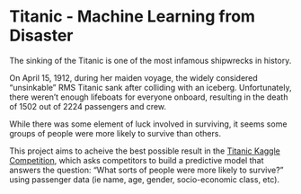 # Titanic - Machine Learning from Disaster

The sinking of the Titanic is one of the most infamous shipwrecks in history.

On April 15, 1912, during her maiden voyage, the widely considered “unsinkable” RMS Titanic sank after colliding with an iceberg. Unfortunately, there weren’t enough lifeboats for everyone onboard, resulting in the death of 1502 out of 2224 passengers and crew.

While there was some element of luck involved in surviving, it seems some groups of people were more likely to survive than others.

This project aims to acheive the best possible result in the <a href="https://www.kaggle.com/c/titanic">Titanic Kaggle Competition</a>, which asks competitors to build a predictive model that answers the question: “What sorts of people were more likely to survive?” using passenger data (ie name, age, gender, socio-economic class, etc).